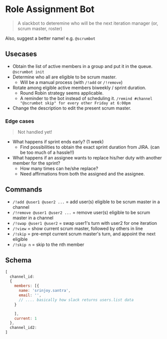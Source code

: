 # Role Assignment Bot

> A slackbot to deteremine who will be the next iteration manager (or, scrum master, roster)

Also, suggest a better name! e.g. `@scrumbot`

## Usecases

- Obtain the list of active members in a group and put it in the queue. `@scrumbot init`
- Determine who all are eligible to be scrum master.
  - Will be a manual process (with `/!add` or `/!remove`)
- Rotate among elgible active members biweekly / sprint duration.
  - Round Robin strategy seems applicable. 
  - A reminder to the bot instead of scheduling it. `/remind #channel "@scrumbot skip" for every other Friday at 6:00pm`
- Change the description to edit the present scrum master.

### Edge cases

> Not handled yet!

- What happens if sprint ends early? (1 week)
  - Find possibilities to obtain the exact sprint duration from JIRA. (can be too much of a hassle!!)
- What happens if an assignee wants to replace his/her duty with another member for the sprint?
    - How many times can he/she replace?
    - Need affirmations from both the assigned and the assignee.

## Commands

- `/!add @user1 @user2 ...` = add user(s) eligible to be scrum master in a channel
- `/!remove @user1 @user2 ...` = remove user(s) eligible to be scrum master in a channel
- `/!swap @user1 @user2` = swap user1's turn with user2 for one iteration
- `/!view` = show current scrum master, followed by others in line
- `/!skip` = pre-empt current scrum master's turn, and appoint the next eligible
- `/!skip n` = skip to the nth member

## Schema

```js
[
  channel_id:
  {
    members: [{
      name: 'srinjoy.santra',
      email: '',
      // .... basically how slack returns users.list data
    }

    ],
    current: 1
  },
  channel_id2:
]
```

